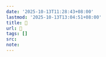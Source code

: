 ```yaml
---
date: '2025-10-13T11:28:43+08:00'
lastmod: '2025-10-13T13:04:51+08:00'
title: 󰞕
url: 󰞕
tags: []
src:
note:
---
```

